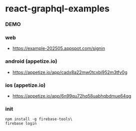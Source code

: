 # react-graphql-examples

### DEMO

### web

* https://example-202505.appspot.com/signin

### android (appetize.io)

* https://appetize.io/app/cadx8a22mw0tcxbj952m3tfv0g

### ios (appetize.io)

* https://appetize.io/app/6n99qu72hq58uabhqbdmue64qg

### init

```
npm install -g firebase-tools\
firebase login
```
